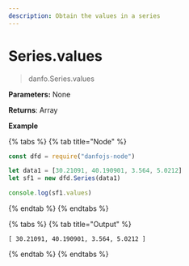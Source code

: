 ```yaml
---
description: Obtain the values in a series
---
```


# Series.values

> danfo.Series.values&#x20;

**Parameters:** None

**Returns**: Array

**Example**

{% tabs %}
{% tab title="Node" %}
```javascript
const dfd = require("danfojs-node")

let data1 = [30.21091, 40.190901, 3.564, 5.0212]
let sf1 = new dfd.Series(data1)

console.log(sf1.values)
```
{% endtab %}
{% endtabs %}

{% tabs %}
{% tab title="Output" %}
```
[ 30.21091, 40.190901, 3.564, 5.0212 ]
```
{% endtab %}
{% endtabs %}
